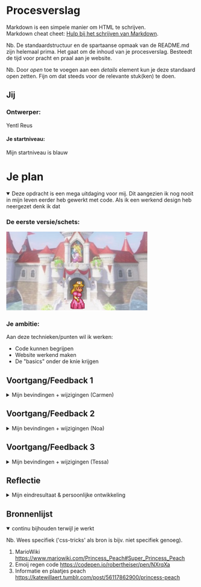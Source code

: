 # Procesverslag
Markdown is een simpele manier om HTML te schrijven.  
Markdown cheat cheet: [Hulp bij het schrijven van Markdown](https://github.com/adam-p/markdown-here/wiki/Markdown-Cheatsheet).

Nb. De standaardstructuur en de spartaanse opmaak van de README.md zijn helemaal prima. Het gaat om de inhoud van je procesverslag. Besteedt de tijd voor pracht en praal aan je website.

Nb. Door *open* toe te voegen aan een *details* element kun je deze standaard open zetten. Fijn om dat steeds voor de relevante stuk(ken) te doen.





## Jij

### Ontwerper:
Yentl Reus

#### Je startniveau:
Mijn startniveau is blauw





# Je plan

<details open>
  <summary>Deze opdracht is een mega uitdaging voor mij. Dit aangezien ik nog nooit in mijn leven eerder heb gewerkt met code. Als ik een werkend design heb neergezet denk ik dat </summary>

  ### De eerste versie/schets:
  <img src="readme-images/eerste-schets.jpg" width="375px" alt="eerste versie/schets">


  ### Je ambitie: 
  Aan deze technieken/punten wil ik werken:
  - Code kunnen begrijpen
  - Website werkend maken
  - De "basics" onder de knie krijgen
  
 
</details>




## Voortgang/Feedback 1

<details>
  <summary>Mijn bevindingen + wijzigingen (Carmen)</summary>

  ### Bevinding 1:
  "Kijk wel even naar de achtergrond of die een wat hogere resolutie kan krijgen."
  

  #### oplossing:
  Uiteindelijk bleek de achtergrond ook niet geschikt te zijn om het design responsive te maken. Daarom heb ik gekozen voor een andere kleinere afbeelding die scherper is. 
  <img src="readme-images/kasteel2.png" width="375px" alt="kasteel2">


  ### Bevinding 2:
  Waar plaats je de informatie? Misschien scherm 3/4 vullen en dan de overige ruimte hiervoor gebruiken. Of iets aan de onderkant laten uitklappen. (progressive disclosure). Of de informatie laten zien op het kasteel zelf?

  #### oplossing:
  Ik heb er voor gekozen om aan de zijkant een stuk perkament te plaatsten waar de informatie op terecht komt. Toad verteld als het ware wat er staat net zoals in de game gebeurd. 

 <img src="readme-images/tweede-schets.jpg" width="375px" alt="tweede versie/schets">


  ### Bevinding 3:
  Welke besturing ga je gebruiken? Ik denk dat pijltjestoetsen hierbij wel leuk is.

  #### oplossing:
  Ik heb er voor geklozen om het raam de navigatie te laten zijn. Zelf vond ik dit een creatieve en originele manier en weer eens anders dan de pijltjestoetsen. Wanneer je over het raam heen hovert licht hij op om de gebruiker duidelijk te maken dat je er op kunt klikken. Ook het openingsbericht geeft aan dat de gebruiker op het magische raam moet klikken om te starten. 

   <img src="readme-images/raamnavigatie.png" width="375px" alt="raamnavigatie">

</details>




## Voortgang/Feedback 2

<details>
  <summary>Mijn bevindingen + wijzigingen (Noa)</summary>
  
  ### Bevinding 1:
  Misschien kan je bedenken waar je een easteregg kan plaatsen.

  #### oplossing:
  Als grapje/easteregg heb ik mijzelf als de nieuwste versie van peach neergezet. 
  <img src="readme-images/easteregg-ik.png" width="375px" alt="ik">
  <img src="readme-images/easteregg .png" width="375px" alt="easteregg">
  <img src="readme-images/easteregg-hover.png" width="375px" alt="easteregg-hover">

  ### Bevinding 2:
  Maak de jaartallen wat groter zodat ze beter te lezen zijn.

  #### oplossing:
  Jaartallen groter gemaakt en schaduw toegevoegd voor meer contrast en betere leesbaarheid. Ik heb hier helaas geen "before" foto van maar eerst was de tekst de helfd kleiner zonder schaduw.



  ### Bevinding 3:
  ...

</details>



## Voortgang/Feedback 3

<details>
  <summary>Mijn bevindingen + wijzigingen (Tessa)</summary>
  
  ### Bevinding 1:
  Zorg dat de emoij regen stopt want dit leidt af van de interface.

  #### oplossing:
  Ik was het hier helemaal mee eens. Ik wilde dat de regen na 1 keer vallen stopte. Uiteindelijk na veel zoeken en proberen heb ik toch Sanne moeten vragen aangezien het niet lukte. Hij heeft toen vervolgens iets met if, this, else en remove gedaan en toen was het gefixt! De regen valt nu 1 keer bij het landen op de pagina als welkom, daarna is het weg en is alle aandacht bij de interface. 



  ### Bevinding 2:
  Voeg wat meer tekst toe. 

  #### oplossing:
  Toad vertelde eerst alleen welk jaartal en spel er hoorde bij de peach die in de deur stond. Nu heb ik daar een extra stukje over de game bijgevoegd voor wat meer context. 
  <img src="readme-images/teksttoevoeging.png" width="375px" alt="tekst">


  ### Bevinding 3:
  Haal het zwarte vlak beneden weg. 

  #### oplossing:
  Ik heb even moeten uitzoeken welk van de afbeeldingen te groot was waardoor de zwart ruimte zichtbaar was. Uiteindelijk bleek dat mijn "eigen" peach te zijn. Daarom heb ik de randen van deze foto even afgesneden en opnieuw geplaatst. Hierdoor verdween de zwarte ruimte. 


</details>




## Reflectie

<details>
  <summary>Mijn eindresultaat & persoonlijke ontwikkeling</summary>

  ### Je uitkomst - karakteristiek screenshot(s):
  <img src="readme-images/eindscherm.png" width="375px" alt="final ontwerp">
  <img src="readme-images/eindschermkelder.png" width="375px" alt="final ontwerp">

  ### Dit ging goed/Heb ik geleerd: 
  In principe letterlijk alles wat je in de code en interface kunt zien (haha). Van de volgorde en termen van HTML tot het opmaken in CSS. Ik heb ook Javascript gebruikt al heb ik daar veel hulp voor gehad. Ik begrijp nu wat er ongeveer staat maar zelf ben ik deze taal nog niet zo vaardig als ik HTML en CSS nu ben. Ik heb geleerd hoe ik elementen maak, verplaats en opmaak maar ook hoe ik animeer en states toevoeg. Toch denk ik dat het meest waardevolle wat ik heb geleerd de taal opzich is. Ik begrjp de basics en kan overleggen met developers (en wat ze mee maken tijdens coderen)



  ### Dit was lastig/Is niet gelukt:
  Alles is lastig als je niet weet hoe het moet. Door veel te vragen, te kijken en te zoeken heb ik uiteindelijk op dat moment begrepen wat er gebeurde. Moet ik sommige dingen nu zelf opnieuw gaan doen, denk ik dat ik het weer lastig vind zoals de eerste keer. Ik heb nu wel een voorbeeld die ik in de toekomst erbij kan pakken om te kijken hoe ik nu verschillende elementen heb gemaakt. 

  
</details>





## Bronnenlijst

<details open>
<summary>continu bijhouden terwijl je werkt</summary>

Nb. Wees specifiek ('css-tricks' als bron is bijv. niet specifiek genoeg).

1. MarioWiki https://www.mariowiki.com/Princess_Peach#Super_Princess_Peach
2. Emoij regen code https://codepen.io/robertheiser/pen/NXrqXa
3. Informatie en plaatjes peach https://katewillaert.tumblr.com/post/56117862900/princess-peach

</details>